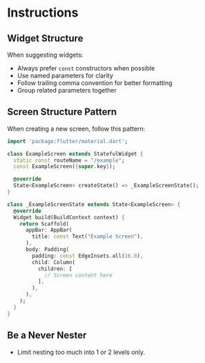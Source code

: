 # Instructions

## Widget Structure

When suggesting widgets:
- Always prefer `const` constructors when possible
- Use named parameters for clarity
- Follow trailing comma convention for better formatting
- Group related parameters together

## Screen Structure Pattern

When creating a new screen, follow this pattern:

```dart
import 'package:flutter/material.dart';

class ExampleScreen extends StatefulWidget {
  static const routeName = "/example";
  const ExampleScreen({super.key});

  @override
  State<ExampleScreen> createState() => _ExampleScreenState();
}

class _ExampleScreenState extends State<ExampleScreen> {
  @override
  Widget build(BuildContext context) {
    return Scaffold(
      appBar: AppBar(
        title: const Text("Example Screen"),
      ),
      body: Padding(
        padding: const EdgeInsets.all(16.0),
        child: Column(
          children: [
            // Screen content here
          ],
        ),
      ),
    );
  }
}
```

## Be a Never Nester
- Limit nesting too much into 1 or 2 levels only.